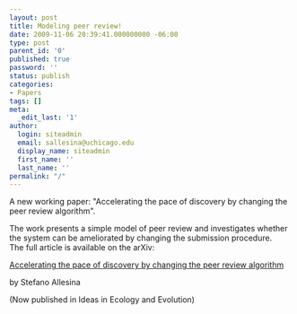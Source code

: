 ```yaml
---
layout: post
title: Modeling peer review!
date: 2009-11-06 20:39:41.000000000 -06:00
type: post
parent_id: '0'
published: true
password: ''
status: publish
categories:
- Papers
tags: []
meta:
  _edit_last: '1'
author:
  login: siteadmin
  email: sallesina@uchicago.edu
  display_name: siteadmin
  first_name: ''
  last_name: ''
permalink: "/"
---
```

A new working paper: "Accelerating the pace of discovery by changing the peer review algorithm".

The work presents a simple model of peer review and investigates whether the system can be ameliorated by changing the submission procedure.  
The full article is available on the arXiv:

[Accelerating the pace of discovery by changing the peer review algorithm](http://arxiv.org/abs/0911.0344)

by Stefano Allesina

(Now published in Ideas in Ecology and Evolution)

